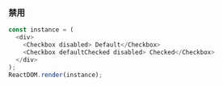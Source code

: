 ### 禁用

<!--start-code-->
```js
const instance = (
  <div>
    <Checkbox disabled> Default</Checkbox>
    <Checkbox defaultChecked disabled> Checked</Checkbox>
  </div>
);
ReactDOM.render(instance);
```
<!--end-code-->